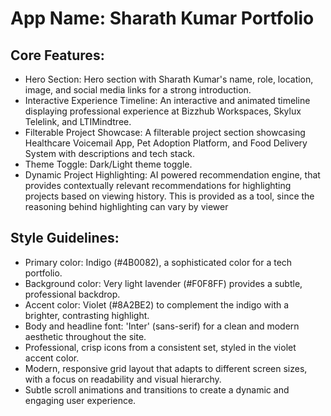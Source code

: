 # **App Name**: Sharath Kumar Portfolio

## Core Features:

- Hero Section: Hero section with Sharath Kumar's name, role, location, image, and social media links for a strong introduction.
- Interactive Experience Timeline: An interactive and animated timeline displaying professional experience at Bizzhub Workspaces, Skylux Telelink, and LTIMindtree.
- Filterable Project Showcase: A filterable project section showcasing Healthcare Voicemail App, Pet Adoption Platform, and Food Delivery System with descriptions and tech stack.
- Theme Toggle: Dark/Light theme toggle.
- Dynamic Project Highlighting: AI powered recommendation engine, that provides contextually relevant recommendations for highlighting projects based on viewing history. This is provided as a tool, since the reasoning behind highlighting can vary by viewer

## Style Guidelines:

- Primary color: Indigo (#4B0082), a sophisticated color for a tech portfolio.
- Background color: Very light lavender (#F0F8FF) provides a subtle, professional backdrop.
- Accent color: Violet (#8A2BE2) to complement the indigo with a brighter, contrasting highlight.
- Body and headline font: 'Inter' (sans-serif) for a clean and modern aesthetic throughout the site.
- Professional, crisp icons from a consistent set, styled in the violet accent color.
- Modern, responsive grid layout that adapts to different screen sizes, with a focus on readability and visual hierarchy.
- Subtle scroll animations and transitions to create a dynamic and engaging user experience.